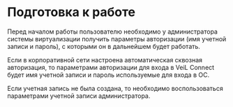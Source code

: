 # Подготовка к работе

Перед началом работы пользователю необходимо у администратора
системы виртуализации получить параметры авторизации (имя
учетной записи и пароль), с которыми он в дальнейшем будет
работать.

Если в корпоративной сети настроена автоматическая сквозная авторизация, то параметрами авторизации для входа в 
VeiL Connect будет имя учетной записи и пароль используемые для входа в ОС.

Если учетная запись не была создана, то необходимо
воспользоваться параметрами учетной записи администратора.

